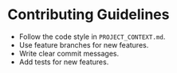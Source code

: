 # Contributing Guidelines

- Follow the code style in `PROJECT_CONTEXT.md`.
- Use feature branches for new features.
- Write clear commit messages.
- Add tests for new features.